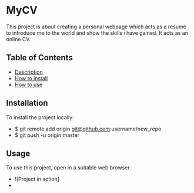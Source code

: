 # MyCV
This project is about creating a personal webpage which acts as a resume to introduce me to the world and show the skills i have gained. It acts as an online CV.

## Table of Contents
* [Description](#MyCV)
* [How to install](#Installation)
* [How to use](#Usage)

## Installation
To install the project locally:
* $ git remote add origin git@github.com:username/new_repo
* $ git push -u origin master

## Usage
To use this project, open in a suitable web browser.
* ![Project in action]
* 
